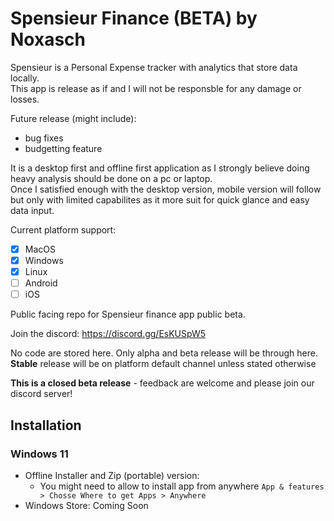 # Spensieur Finance (BETA) by Noxasch

Spensieur is a Personal Expense tracker with analytics that store data locally. <br>
This app is release as if and I will not be responsble for any damage or losses.

Future release (might include):
- bug fixes
- budgetting feature

It is a desktop first and offline first application as I strongly believe doing heavy analysis should be done on a pc or laptop. <br>
Once I satisfied enough with the desktop version, mobile version will follow but only with limited capabilites as it more suit for quick glance and easy data input.

Current platform support:
- [x] MacOS
- [x] Windows
- [X] Linux
- [ ] Android
- [ ] iOS

Public facing repo for Spensieur finance app public beta.

Join the discord: https://discord.gg/EsKUSpW5

No code are stored here. Only alpha and beta release will be through here. <br>
**Stable** release will be on platform default channel unless stated otherwise

**This is a closed beta release** - feedback are welcome and please join our discord server!

## Installation
### Windows 11
- Offline Installer and Zip (portable) version:
    - You might need to allow to install app from anywhere `App & features > Chosse Where to get Apps > Anywhere`
- Windows Store: Coming Soon
